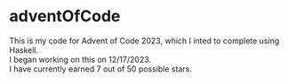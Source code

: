 # adventOfCode
 This is my code for Advent of Code 2023, which I inted to complete using Haskell.   
 I began working on this on 12/17/2023.  
 I have currently earned 7 out of 50 possible stars.  
